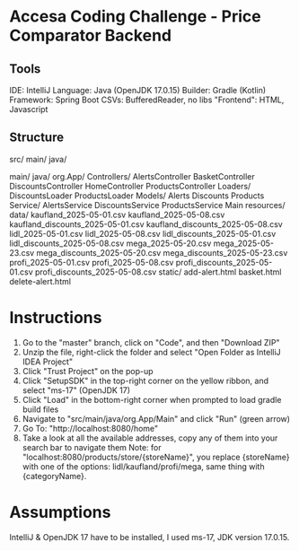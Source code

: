 # Accesa Coding Challenge - Price Comparator Backend

## Tools
IDE: IntelliJ
Language: Java (OpenJDK 17.0.15)
Builder: Gradle (Kotlin)
Framework: Spring Boot
CSVs: BufferedReader, no libs
"Frontend": HTML, Javascript


## Structure
src/
  main/
    java/

  main/
    java/
      org.App/
        Controllers/
          AlertsController
          BasketController
          DiscountsController
          HomeController
          ProductsController
        Loaders/
          DiscountsLoader
          ProductsLoader
        Models/
          Alerts
          Discounts
          Products
        Service/
          AlertsService
          DiscountsService
          ProductsService
        Main
    resources/
      data/
        kaufland_2025-05-01.csv
        kaufland_2025-05-08.csv
        kaufland_discounts_2025-05-01.csv
        kaufland_discounts_2025-05-08.csv
        lidl_2025-05-01.csv
        lidl_2025-05-08.csv
        lidl_discounts_2025-05-01.csv
        lidl_discounts_2025-05-08.csv
        mega_2025-05-20.csv
        mega_2025-05-23.csv
        mega_discounts_2025-05-20.csv
        mega_discounts_2025-05-23.csv
        profi_2025-05-01.csv
        profi_2025-05-08.csv
        profi_discounts_2025-05-01.csv
        profi_discounts_2025-05-08.csv
      static/
        add-alert.html
        basket.html
        delete-alert.html
        

# Instructions
1. Go to the "master" branch, click on "Code", and then "Download ZIP"
2. Unzip the file, right-click the folder and select "Open Folder as IntelliJ IDEA Project"
3. Click "Trust Project" on the pop-up
4. Click "SetupSDK" in the top-right corner on the yellow ribbon, and select "ms-17" (OpenJDK 17)
5. Click "Load" in the bottom-right corner when prompted to load gradle build files
6. Navigate to "src/main/java/org.App/Main" and click "Run" (green arrow)
7. Go To: "http://localhost:8080/home"
8. Take a look at all the available addresses, copy any of them into your search bar to navigate them
Note: for "localhost:8080/products/store/{storeName}", you replace {storeName} with one of the options: lidl/kaufland/profi/mega, same thing with {categoryName}.


# Assumptions
IntelliJ & OpenJDK 17 have to be installed, I used ms-17, JDK version 17.0.15.
